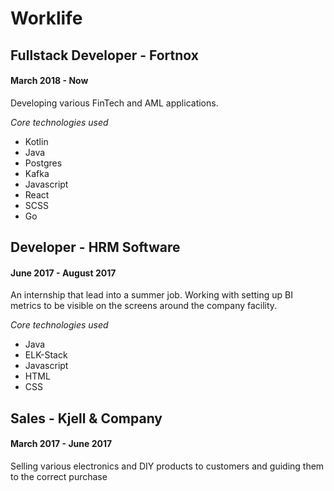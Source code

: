 # Worklife

## Fullstack Developer - Fortnox

#### March 2018 - Now

Developing various FinTech and AML applications.

*Core technologies used*

* Kotlin
* Java
* Postgres
* Kafka
* Javascript
* React
* SCSS
* Go

## Developer - HRM Software

#### June 2017 - August 2017

An internship that lead into a summer job. Working with setting up BI metrics to be visible on the screens around the
company facility.

*Core technologies used*

* Java
* ELK-Stack
* Javascript
* HTML
* CSS

## Sales - Kjell & Company

#### March 2017 - June 2017

Selling various electronics and DIY products to customers and guiding them to the correct purchase
